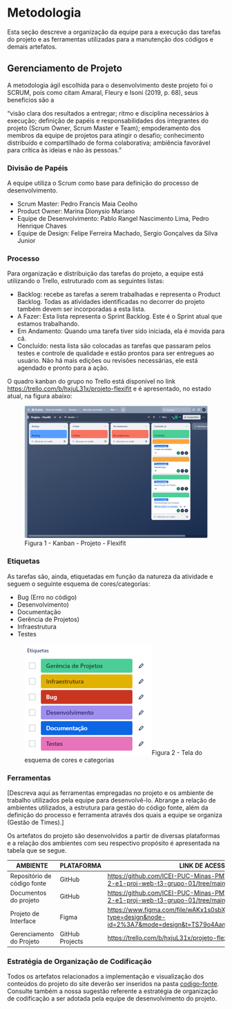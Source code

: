
# Metodologia

Esta seção descreve a organização da equipe para a execução das tarefas do projeto e as ferramentas utilizadas para a manutenção dos códigos e demais artefatos.


## Gerenciamento de Projeto
A metodologia ágil escolhida para o desenvolvimento deste projeto foi o SCRUM, pois como citam Amaral, Fleury e Isoni (2019, p. 68), seus benefícios são a

“visão clara dos resultados a entregar; ritmo e disciplina necessários à execução; definição de papéis e responsabilidades dos integrantes do projeto (Scrum Owner, Scrum Master e Team); empoderamento dos membros da equipe de projetos para atingir o desafio; conhecimento distribuído e compartilhado de forma colaborativa; ambiência favorável para crítica às ideias e não às pessoas.”

### Divisão de Papéis

A equipe utiliza o Scrum como base para definição do processo de desenvolvimento.

- Scrum Master: Pedro Francis Maia Ceolho
- Product Owner: Marina Dionysio Mariano
- Equipe de Desenvolvimento: Pablo Rangel Nascimento Lima, Pedro Henrique Chaves
- Equipe de Design: Felipe Ferreira Machado, Sergio Gonçalves da Silva Junior

### Processo

Para organização e distribuição das tarefas do projeto, a equipe está utilizando o Trello, estruturado com as seguintes listas:

- Backlog: recebe as tarefas a serem trabalhadas e representa o Product Backlog. Todas as atividades identificadas no decorrer do projeto também devem ser incorporadas a esta lista. 
- A Fazer: Esta lista representa o Sprint Backlog. Este é o Sprint atual que estamos trabalhando. 
- Em Andamento: Quando uma tarefa tiver sido iniciada, ela é movida para cá. 
- Concluído: nesta lista são colocadas as tarefas que passaram pelos testes e controle de qualidade e estão prontos para ser entregues ao usuário. Não há mais edições ou revisões necessárias, ele está agendado e pronto para a ação.

O quadro kanban do grupo no Trello está disponível no link https://trello.com/b/hxjuL31x/projeto-flexifit e é apresentado, no estado atual, na figura abaixo:

<figure> 
  <img src="img/kanban.png"
    <figcaption>Figura 1 - Kanban - Projeto - Flexifit</figcaption>
</figure> 

### Etiquetas
<p>As tarefas são, ainda, etiquetadas em função da natureza da atividade e seguem o seguinte esquema de cores/categorias:</p>

<ul>
  <li>Bug (Erro no código)</li>
  <li>Desenvolvimento)</li>
  <li>Documentação</li>
  <li>Gerência de Projetos)</li>
  <li>Infraestrutura</li>
  <li>Testes</li>
</ul>

<figure> 
  <img src="img/Etiquetas2.png"
    <figcaption>Figura 2 - Tela do esquema de cores e categorias</figcaption>
</figure> 
  
### Ferramentas

[Descreva aqui as ferramentas empregadas no projeto e os ambiente de trabalho utilizados pela  equipe para desenvolvê-lo. Abrange a relação de ambientes utilizados, a estrutura para gestão do código fonte, além da definição do processo e ferramenta através dos quais a equipe se organiza (Gestão de Times).]

Os artefatos do projeto são desenvolvidos a partir de diversas plataformas e a relação dos ambientes com seu respectivo propósito é apresentada na tabela que se segue.

| AMBIENTE                            | PLATAFORMA                         | LINK DE ACESSO                         |
|-------------------------------------|------------------------------------|----------------------------------------|
| Repositório de código fonte         | GitHub                             | https://github.com/ICEI-PUC-Minas-PMV-ADS/pmv-ads-2023-2-e1-proj-web-t3-grupo-01/tree/main/codigo-fonte |
| Documentos do projeto               | GitHub                             | https://github.com/ICEI-PUC-Minas-PMV-ADS/pmv-ads-2023-2-e1-proj-web-t3-grupo-01/tree/main/documentos |
| Projeto de Interface                | Figma                              | https://www.figma.com/file/wAKx1s0sbXuWETPymZyRJO/Untitled?type=design&node-id=2%3A7&mode=design&t=TS79o4AamIFhlfC4-1 |
| Gerenciamento do Projeto            | GitHub Projects                    | https://trello.com/b/hxjuL31x/projeto-flexifit |


### Estratégia de Organização de Codificação 

Todos os artefatos relacionados a implementação e visualização dos conteúdos do projeto do site deverão ser inseridos na pasta [codigo-fonte](https://github.com/ICEI-PUC-Minas-PMV-ADS/pmv-ads-2023-2-e1-proj-web-t3-grupo-01/tree/main/codigo-fonte). Consulte também a nossa sugestão referente a estratégia de organização de codificação a ser adotada pela equipe de desenvolvimento do projeto.
